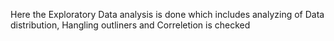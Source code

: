 Here the Exploratory Data analysis is done which includes analyzing of Data distribution, Hangling outliners and Correletion is checked
